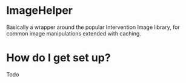 # ImageHelper
Basically a wrapper around the popular Intervention Image library, for common image manipulations extended with caching.

# How do I get set up?
Todo
